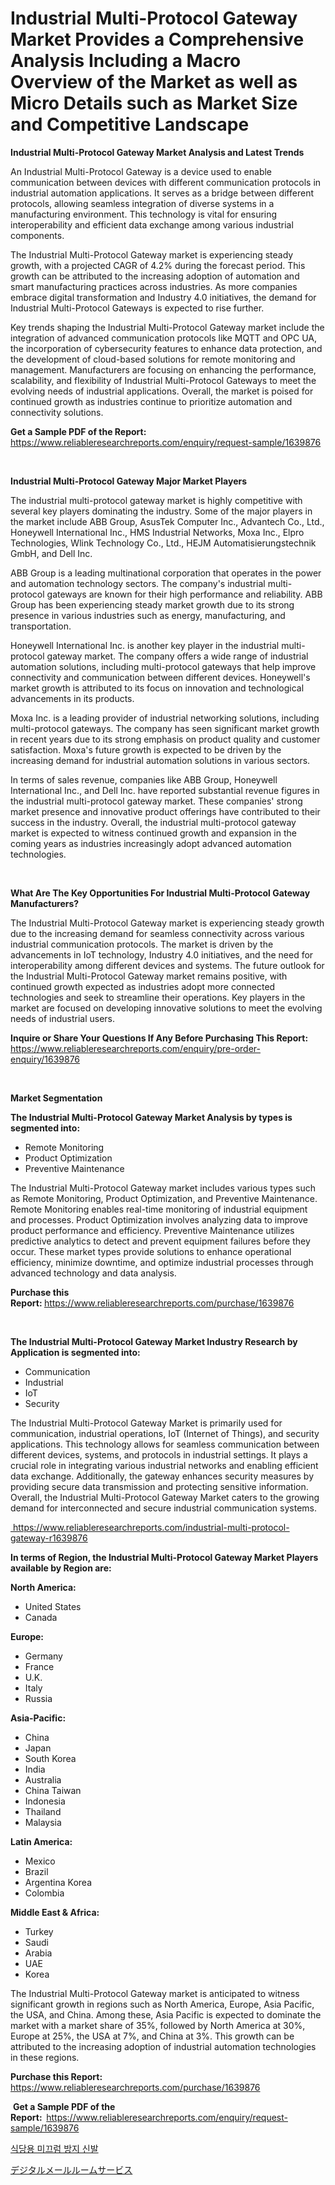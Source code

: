 <p><h1>Industrial Multi-Protocol Gateway Market Provides a Comprehensive Analysis Including a Macro Overview of the Market as well as Micro Details such as Market Size and Competitive Landscape</h1></p><p><strong>Industrial Multi-Protocol Gateway Market Analysis and Latest Trends</strong></p>
<p><p>An Industrial Multi-Protocol Gateway is a device used to enable communication between devices with different communication protocols in industrial automation applications. It serves as a bridge between different protocols, allowing seamless integration of diverse systems in a manufacturing environment. This technology is vital for ensuring interoperability and efficient data exchange among various industrial components.</p><p>The Industrial Multi-Protocol Gateway market is experiencing steady growth, with a projected CAGR of 4.2% during the forecast period. This growth can be attributed to the increasing adoption of automation and smart manufacturing practices across industries. As more companies embrace digital transformation and Industry 4.0 initiatives, the demand for Industrial Multi-Protocol Gateways is expected to rise further.</p><p>Key trends shaping the Industrial Multi-Protocol Gateway market include the integration of advanced communication protocols like MQTT and OPC UA, the incorporation of cybersecurity features to enhance data protection, and the development of cloud-based solutions for remote monitoring and management. Manufacturers are focusing on enhancing the performance, scalability, and flexibility of Industrial Multi-Protocol Gateways to meet the evolving needs of industrial applications. Overall, the market is poised for continued growth as industries continue to prioritize automation and connectivity solutions.</p></p>
<p><strong>Get a Sample PDF of the Report:&nbsp;</strong> <a href="https://www.reliableresearchreports.com/enquiry/request-sample/1639876">https://www.reliableresearchreports.com/enquiry/request-sample/1639876</a></p>
<p>&nbsp;</p>
<p><strong>Industrial Multi-Protocol Gateway Major Market Players</strong></p>
<p><p>The industrial multi-protocol gateway market is highly competitive with several key players dominating the industry. Some of the major players in the market include ABB Group, AsusTek Computer Inc., Advantech Co., Ltd., Honeywell International Inc., HMS Industrial Networks, Moxa Inc., Elpro Technologies, Wlink Technology Co., Ltd., HEJM Automatisierungstechnik GmbH, and Dell Inc.</p><p>ABB Group is a leading multinational corporation that operates in the power and automation technology sectors. The company's industrial multi-protocol gateways are known for their high performance and reliability. ABB Group has been experiencing steady market growth due to its strong presence in various industries such as energy, manufacturing, and transportation.</p><p>Honeywell International Inc. is another key player in the industrial multi-protocol gateway market. The company offers a wide range of industrial automation solutions, including multi-protocol gateways that help improve connectivity and communication between different devices. Honeywell's market growth is attributed to its focus on innovation and technological advancements in its products.</p><p>Moxa Inc. is a leading provider of industrial networking solutions, including multi-protocol gateways. The company has seen significant market growth in recent years due to its strong emphasis on product quality and customer satisfaction. Moxa's future growth is expected to be driven by the increasing demand for industrial automation solutions in various sectors.</p><p>In terms of sales revenue, companies like ABB Group, Honeywell International Inc., and Dell Inc. have reported substantial revenue figures in the industrial multi-protocol gateway market. These companies' strong market presence and innovative product offerings have contributed to their success in the industry. Overall, the industrial multi-protocol gateway market is expected to witness continued growth and expansion in the coming years as industries increasingly adopt advanced automation technologies.</p></p>
<p>&nbsp;</p>
<p><strong>What Are The Key Opportunities For Industrial Multi-Protocol Gateway Manufacturers?</strong></p>
<p><p>The Industrial Multi-Protocol Gateway market is experiencing steady growth due to the increasing demand for seamless connectivity across various industrial communication protocols. The market is driven by the advancements in IoT technology, Industry 4.0 initiatives, and the need for interoperability among different devices and systems. The future outlook for the Industrial Multi-Protocol Gateway market remains positive, with continued growth expected as industries adopt more connected technologies and seek to streamline their operations. Key players in the market are focused on developing innovative solutions to meet the evolving needs of industrial users.</p></p>
<p><strong>Inquire or Share Your Questions If Any Before Purchasing This Report:</strong> <a href="https://www.reliableresearchreports.com/enquiry/pre-order-enquiry/1639876">https://www.reliableresearchreports.com/enquiry/pre-order-enquiry/1639876</a></p>
<p>&nbsp;</p>
<p><strong>Market Segmentation</strong></p>
<p><strong>The Industrial Multi-Protocol Gateway Market Analysis by types is segmented into:</strong></p>
<p><ul><li>Remote Monitoring</li><li>Product Optimization</li><li>Preventive Maintenance</li></ul></p>
<p><p>The Industrial Multi-Protocol Gateway market includes various types such as Remote Monitoring, Product Optimization, and Preventive Maintenance. Remote Monitoring enables real-time monitoring of industrial equipment and processes. Product Optimization involves analyzing data to improve product performance and efficiency. Preventive Maintenance utilizes predictive analytics to detect and prevent equipment failures before they occur. These market types provide solutions to enhance operational efficiency, minimize downtime, and optimize industrial processes through advanced technology and data analysis.</p></p>
<p><strong>Purchase this Report:&nbsp;</strong><a href="https://www.reliableresearchreports.com/purchase/1639876">https://www.reliableresearchreports.com/purchase/1639876</a></p>
<p>&nbsp;</p>
<p><strong>The Industrial Multi-Protocol Gateway Market Industry Research by Application is segmented into:</strong></p>
<p><ul><li>Communication</li><li>Industrial</li><li>IoT</li><li>Security</li></ul></p>
<p><p>The Industrial Multi-Protocol Gateway Market is primarily used for communication, industrial operations, IoT (Internet of Things), and security applications. This technology allows for seamless communication between different devices, systems, and protocols in industrial settings. It plays a crucial role in integrating various industrial networks and enabling efficient data exchange. Additionally, the gateway enhances security measures by providing secure data transmission and protecting sensitive information. Overall, the Industrial Multi-Protocol Gateway Market caters to the growing demand for interconnected and secure industrial communication systems.</p></p>
<p><a href="https://www.reliableresearchreports.com/industrial-multi-protocol-gateway-r1639876">&nbsp;https://www.reliableresearchreports.com/industrial-multi-protocol-gateway-r1639876</a></p>
<p><strong>In terms of Region, the Industrial Multi-Protocol Gateway Market Players available by Region are:</strong></p>
<p>
    <p> <strong> North America: </strong>
        <ul>
            <li>United States</li>
            <li>Canada</li>
        </ul>
        </p> 
    <p> <strong> Europe: </strong>
        <ul>
            <li>Germany</li>
            <li>France</li>
            <li>U.K.</li>
            <li>Italy</li>
            <li>Russia</li>
        </ul>
        </p> 
    <p> <strong> Asia-Pacific: </strong>
        <ul>
            <li>China</li>
            <li>Japan</li>
            <li>South Korea</li>
            <li>India</li>
            <li>Australia</li>
            <li>China Taiwan</li>
            <li>Indonesia</li>
            <li>Thailand</li>
            <li>Malaysia</li>
        </ul>
        </p> 
    <p> <strong> Latin America: </strong>
        <ul>
            <li>Mexico</li>
            <li>Brazil</li>
            <li>Argentina Korea</li>
            <li>Colombia</li>
        </ul>
        </p> 
    <p> <strong> Middle East & Africa: </strong>
        <ul>
            <li>Turkey</li>
            <li>Saudi</li>
            <li>Arabia</li>
            <li>UAE</li>
            <li>Korea</li>
        </ul>
    </p>
    </p>
<p><p>The Industrial Multi-Protocol Gateway market is anticipated to witness significant growth in regions such as North America, Europe, Asia Pacific, the USA, and China. Among these, Asia Pacific is expected to dominate the market with a market share of 35%, followed by North America at 30%, Europe at 25%, the USA at 7%, and China at 3%. This growth can be attributed to the increasing adoption of industrial automation technologies in these regions.</p></p>
<p><strong>Purchase this Report: </strong><a href="https://www.reliableresearchreports.com/purchase/1639876">https://www.reliableresearchreports.com/purchase/1639876</a></p>
<p>&nbsp;<strong>Get a Sample PDF of the Report:&nbsp;&nbsp;</strong><a href="https://www.reliableresearchreports.com/enquiry/request-sample/1639876">https://www.reliableresearchreports.com/enquiry/request-sample/1639876</a></p>
<p><strong></strong></p>
<p><p><a href="https://github.com/idcefvhkdut6/Market-Research-Report-List-1/blob/main/494982318769.md">식당용 미끄럼 방지 신발</a></p><p><a href="https://github.com/ppmazlotr77499/Market-Research-Report-List-1/blob/main/745370120426.md">デジタルメールルームサービス</a></p></p>